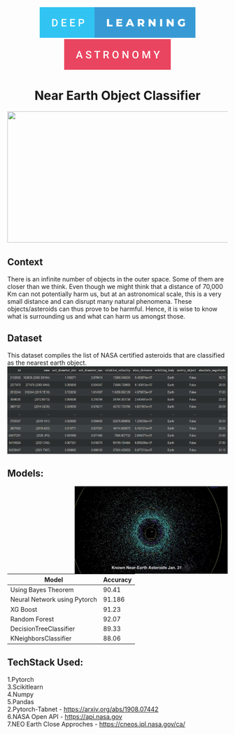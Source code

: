 <div align="center"> 
   <img  src="/temp/deep-learning.svg">
   <img  src="/temp/astronomy.svg">
   
</div>

<div align="center"> 
  <h1>Near Earth Object Classifier</h1>
   <img height=300 width=900 src="/temp/comets.gif">
</div>

## Context
There is an infinite number of objects in the outer space. Some of them are closer than we think. Even though we might think that a distance of 70,000 Km can not potentially harm us, but at an astronomical scale, this is a very small distance and can disrupt many natural phenomena. These objects/asteroids can thus prove to be harmful. Hence, it is wise to know what is surrounding us and what can harm us amongst those.

## Dataset
This dataset compiles the list of NASA certified asteroids that are classified as the nearest earth object.
<img width="750" height="200" src="/temp/dataset.png">

## Models:

<img align="right" src="/temp/Near Earth Asteroids.jpg" width="350" height="200">

| Model                        |  Accuracy      
| -----------------------------|  -------------| 
| Using Bayes Theorem          |  90.41        |
| Neural Network using Pytorch |  91.186       |
|XG Boost                      |  91.23        |
|Random Forest                 |  92.07        |
|DecisionTreeClassifier        |  89.33        |
|KNeighborsClassifier 	       |  88.06        |


## TechStack Used:
1.Pytorch <br />
3.Scikitlearn <br />
4.Numpy <br />
5.Pandas <br />
2.Pytorch-Tabnet - https://arxiv.org/abs/1908.07442 <br />
6.NASA Open API - https://api.nasa.gov <br />
7.NEO Earth Close Approches - https://cneos.jpl.nasa.gov/ca/ <br />



